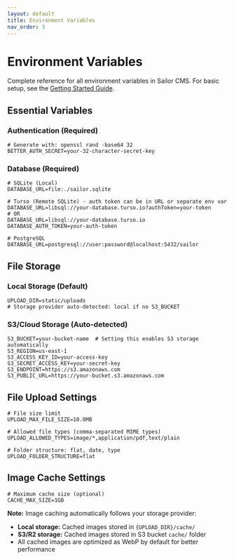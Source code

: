 ```yaml
---
layout: default
title: Environment Variables
nav_order: 3
---
```


# Environment Variables

Complete reference for all environment variables in Sailor CMS. For basic setup, see the [Getting Started Guide](getting-started.md).

## Essential Variables

### Authentication (Required)

```env
# Generate with: openssl rand -base64 32
BETTER_AUTH_SECRET=your-32-character-secret-key
```

### Database (Required)

```env
# SQLite (Local)
DATABASE_URL=file:./sailor.sqlite
```

```env
# Turso (Remote SQLite) - auth token can be in URL or separate env var
DATABASE_URL=libsql://your-database.turso.io?authToken=your-token
# OR
DATABASE_URL=libsql://your-database.turso.io
DATABASE_AUTH_TOKEN=your-auth-token
```

```env
# PostgreSQL
DATABASE_URL=postgresql://user:password@localhost:5432/sailor
```

## File Storage

### Local Storage (Default)

```env
UPLOAD_DIR=static/uploads
# Storage provider auto-detected: local if no S3_BUCKET
```

### S3/Cloud Storage (Auto-detected)

```env
S3_BUCKET=your-bucket-name  # Setting this enables S3 storage automatically
S3_REGION=us-east-1
S3_ACCESS_KEY_ID=your-access-key
S3_SECRET_ACCESS_KEY=your-secret-key
S3_ENDPOINT=https://s3.amazonaws.com
S3_PUBLIC_URL=https://your-bucket.s3.amazonaws.com
```

## File Upload Settings

```env
# File size limit
UPLOAD_MAX_FILE_SIZE=10.0MB

# Allowed file types (comma-separated MIME types)
UPLOAD_ALLOWED_TYPES=image/*,application/pdf,text/plain

# Folder structure: flat, date, type
UPLOAD_FOLDER_STRUCTURE=flat
```

## Image Cache Settings

```env
# Maximum cache size (optional)
CACHE_MAX_SIZE=1GB
```

**Note:** Image caching automatically follows your storage provider:

- **Local storage:** Cached images stored in `{UPLOAD_DIR}/cache/`
- **S3/R2 storage:** Cached images stored in S3 bucket `cache/` folder
- All cached images are optimized as WebP by default for better performance
